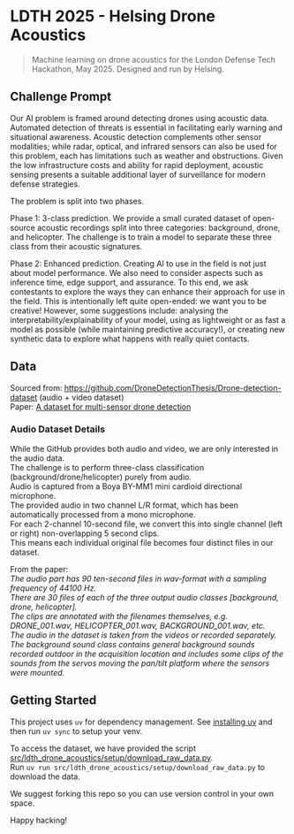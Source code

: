 # LDTH 2025 - Helsing Drone Acoustics

> Machine learning on drone acoustics for the London Defense Tech Hackathon, May 2025. Designed and run by Helsing.

## Challenge Prompt

Our AI problem is framed around detecting drones using acoustic data.
Automated detection of threats is essential in facilitating early warning and situational awareness.
Acoustic detection complements other sensor modalities; while radar, optical, and infrared sensors can also be
used for this problem, each has limitations such as weather and obstructions.
Given the low infrastructure costs and ability for rapid deployment, acoustic sensing presents a suitable additional
layer of surveillance for modern defense strategies.

The problem is split into two phases.

Phase 1: 3-class prediction. We provide a small curated dataset of open-source acoustic recordings split into three
categories: background, drone, and helicopter. The challenge is to train a model to separate these three class from
their acoustic signatures.

Phase 2: Enhanced prediction. Creating AI to use in the field is not just about model performance. We also need to
consider aspects such as inference time, edge support, and assurance. To this end, we ask contestants to explore the
ways they can enhance their approach for use in the field. This is intentionally left quite open-ended: we
want you to be creative! However, some suggestions include: analysing the interpretability/explainability of your
model, using as lightweight or as fast a model as possible (while maintaining predictive accuracy!), or creating new
synthetic data to explore what happens with really quiet contacts.

## Data

Sourced from: https://github.com/DroneDetectionThesis/Drone-detection-dataset (audio + video dataset)  
Paper: [A dataset for multi-sensor drone detection](https://www.sciencedirect.com/science/article/pii/S2352340921007976#!)

### Audio Dataset Details

While the GitHub provides both audio and video, we are only interested in the audio data.  
The challenge is to perform three-class classification (background/drone/helicopter) purely from audio.  
Audio is captured from a Boya BY-MM1 mini cardioid directional microphone.  
The provided audio in two channel L/R format, which has been automatically processed from a mono microphone.  
For each 2-channel 10-second file, we convert this into single channel (left or right) non-overlapping 5 second clips.  
This means each individual original file becomes four distinct files in our dataset.

From the paper:  
_The audio part has 90 ten-second files in wav-format with a sampling frequency of 44100 Hz.  
There are 30 files of each of the three output audio classes [background, drone, helicopter].  
The clips are annotated with the filenames themselves, e.g. DRONE_001.wav, HELICOPTER_001.wav, BACKGROUND_001.wav, etc.  
The audio in the dataset is taken from the videos or recorded separately.  
The background sound class contains general background sounds recorded outdoor in the acquisition location and
includes some clips of the sounds from the servos moving the pan/tilt platform where the sensors were mounted._

## Getting Started

This project uses `uv` for dependency management.
See [installing uv](https://docs.astral.sh/uv/getting-started/installation/) and then run `uv sync` to setup your venv.

To access the dataset, we have provided the script [src/ldth_drone_acoustics/setup/download_raw_data.py](src/ldth_drone_acoustics/setup/download_raw_data.py).  
Run `uv run src/ldth_drone_acoustics/setup/download_raw_data.py` to download the data.

We suggest forking this repo so you can use version control in your own space.

Happy hacking!

